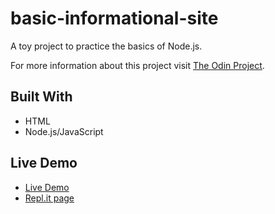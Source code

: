 # basic-informational-site

A toy project to practice the basics of Node.js.

For more information about this project visit [The Odin Project](https://www.theodinproject.com/lessons/basic-informational-site).

## Built With

- HTML
- Node.js/JavaScript

## Live Demo

- [Live Demo](https://basic-informational-site.meratio.repl.co)
- [Repl.it page](https://repl.it/@MERatio/basic-informational-site)
